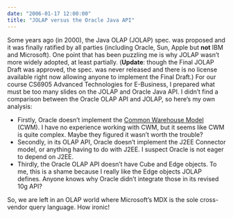 ```yaml
---
date: "2006-01-17 12:00:00"
title: "JOLAP versus the Oracle Java API"
---
```




Some years ago (in 2000), the Java OLAP (JOLAP) spec. was proposed and it was finally ratified by all parties (including Oracle, Sun, Apple but __not__ IBM and Microsoft). One point that has been puzzling me is why JOLAP wasn&rsquo;t more widely adopted, at least partially. (__Update__: though the Final JOLAP Draft was approved, the spec. was never released and there is no license available right now allowing anyone to implement the Final Draft.) For our course CS6905 Advanced Technologies for E-Business, I prepared what must be too many slides on the JOLAP and Oracle Java API. I didn&rsquo;t find a comparison between the Oracle OLAP API and JOLAP, so here&rsquo;s my own analysis:

- Firstly, Oracle doesn&rsquo;t implement the [Common Warehouse Model](http://www.omg.org/cwm/) (CWM). I have no experience working with CWM, but it seems like CWM is quite complex. Maybe they figured it wasn&rsquo;t worth the trouble?
- Secondly, in its OLAP API, Oracle doesn&rsquo;t implement the J2EE Connector model, or anything having to do with J2EE. I suspect Oracle is not eager to depend on J2EE.
- Thirdly, the Oracle OLAP API doesn&rsquo;t have Cube and Edge objects. To me, this is a shame because I really like the Edge objects JOLAP defines. Anyone knows why Oracle didn&rsquo;t integrate those in its revised 10g API?


So, we are left in an OLAP world where Microsoft&rsquo;s MDX is the sole cross-vendor query language. How ironic!

